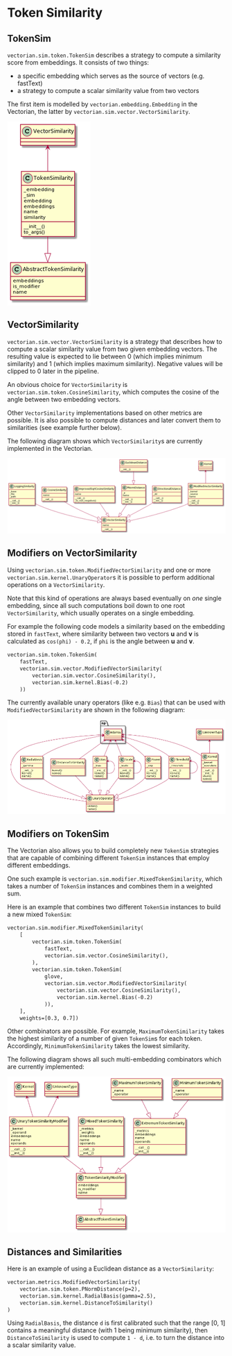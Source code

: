 # Token Similarity

## TokenSim

`vectorian.sim.token.TokenSim` describes a strategy to compute a similarity
score from embeddings. It consists of two things:

* a specific embedding which serves as the source of vectors (e.g. fastText)
* a strategy to compute a scalar similarity value from two vectors

The first item is modelled by `vectorian.embedding.Embedding` in the Vectorian, the
latter by `vectorian.sim.vector.VectorSimilarity`.

![Basic Operators implementing TokenSim](images/sim_token.png)

## VectorSimilarity

`vectorian.sim.vector.VectorSimilarity` is a strategy that describes how to
compute a scalar similarity value from two given embedding vectors. The resulting
value is expected to lie between 0 (which implies minimum similarity) and 1 (which
implies maximum similarity). Negative values will be clipped to 0 later in the
pipeline.

An obvious choice for `VectorSimilarity` is `vectorian.sim.token.CosineSimilarity`,
which computes the cosine of the angle between two embedding vectors.

Other `VectorSimilarity` implementations based on other metrics are possible. It is
also possible to compute distances and later convert them to similarities (see
example further below).

The following diagram shows which `VectorSimilarity`s are currently implemented
in the Vectorian.

![Basic Operators implementing TokenSim](images/sim_vector.png)

## Modifiers on VectorSimilarity

Using `vectorian.sim.token.ModifiedVectorSimilarity` and one or more
`vectorian.sim.kernel.UnaryOperator`s it is possible to perform additional
operations on a `VectorSimilarity`.

Note that this kind of operations are always based eventually on *one* single
embedding, since all such computations boil down to one root `VectorSimilarity`,
which usually operates on a single embedding.

For example the following code models a similarity based on the embedding stored
in `fastText`, where similarity between two vectors **u** and **v** is calculated
as `cos(phi) - 0.2`, if `phi` is the angle between **u** and **v**.

```
vectorian.sim.token.TokenSim(
    fastText,
    vectorian.sim.vector.ModifiedVectorSimilarity(
        vectorian.sim.vector.CosineSimilarity(),
        vectorian.sim.kernel.Bias(-0.2)
    ))
```

The currently available unary operators (like e.g. `Bias`) that can be used
with `ModifiedVectorSimilarity` are shown in the following diagram:

![Kernels for modifying similarities](images/sim_kernel.png)

## Modifiers on TokenSim

The Vectorian also allows you to build completely new `TokenSim`
strategies that are capable of combining different `TokenSim` instances
that employ different embeddings.

One such example is `vectorian.sim.modifier.MixedTokenSimilarity`, which takes a
number of `TokenSim` instances and combines them in a weighted sum.

Here is an example that combines two different `TokenSim` instances to
build a new mixed `TokenSim`:

```
vectorian.sim.modifier.MixedTokenSimilarity(
	[
        vectorian.sim.token.TokenSim(
            fastText,
            vectorian.sim.vector.CosineSimilarity(),
        ),
        vectorian.sim.token.TokenSim(
            glove,
            vectorian.sim.vector.ModifiedVectorSimilarity(
                vectorian.sim.vector.CosineSimilarity(),
                vectorian.sim.kernel.Bias(-0.2)
            )),
    ],
    weights=[0.3, 0.7])
```

Other combinators are possible. For example, `MaximumTokenSimilarity` takes the
highest similarity of a number of given `TokenSim`s for each token.
Accordingly, `MinimumTokenSimilarity` takes the lowest similarity.

The following diagram shows all such multi-embedding combinators which are
currently implemented:

![Classes implementing modified tokens similarity computations](images/sim_modifier.png)

## Distances and Similarities

Here is an example of using a Euclidean distance as a `VectorSimilarity`:

```
vectorian.metrics.ModifiedVectorSimilarity(
    vectorian.sim.token.PNormDistance(p=2),
    vectorian.sim.kernel.RadialBasis(gamma=2.5),
    vectorian.sim.kernel.DistanceToSimilarity()
)
```

Using `RadialBasis`, the distance `d` is first calibrated such that the range
[0, 1] contains a meaningful distance (with 1 being minimum similarity), then
`DistanceToSimilarity` is used to compute `1 - d`, i.e. to turn the distance
into a scalar similarity value.
